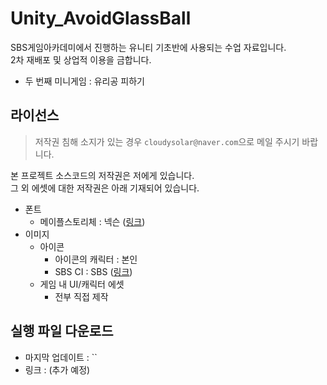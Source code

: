 # Unity_AvoidGlassBall
SBS게임아카데미에서 진행하는 유니티 기초반에 사용되는 수업 자료입니다.  
2차 재배포 및 상업적 이용을 금합니다.

- 두 번째 미니게임 : 유리공 피하기

## 라이선스 ##
> 저작권 침해 소지가 있는 경우 `cloudysolar@naver.com`으로 메일 주시기 바랍니다.

본 프로젝트 소스코드의 저작권은 저에게 있습니다.  
그 외 에셋에 대한 저작권은 아래 기재되어 있습니다.

- 폰트
  - 메이플스토리체 : 넥슨 ([링크](https://maplestory.nexon.com/Media/Font))
- 이미지
  - 아이콘
    - 아이콘의 캐릭터 : 본인
    - SBS CI : SBS ([링크](https://programs.sbs.co.kr/special/sbspr/basicinfo/70918))
  - 게임 내 UI/캐릭터 에셋
    - 전부 직접 제작

## 실행 파일 다운로드 ##
- 마지막 업데이트 : ``
- 링크 : (추가 예정)
